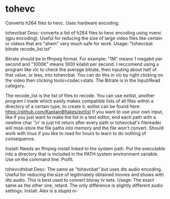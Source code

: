 # tohevc
Converts h264 files to hevc. Uses hardware encoding. 

tohevcbat
Desc:   converts a list of h264 files to hevc encoding using nvenc (gpu encoding). Useful for reducing the size of large video files like certain vr videos that are "ahem" very much safe for work.
Usage:  "tohevcbat bitrate recode_list.txt"

Bitrate should be in ffmpeg format. For example: "1M" means 1 megabit per second and "1000K" means 1000 kilabit per second.
I reccomend using a program like vlc to check the average bitrate, then inputing about half of that value, or less, into tohevcbat.
You can do this in vlc by right clicking on the video then clicking tools>codec>stats. The Bitrate is in the Input/Read category.


The recode_list is the list of files to recode.
You can use extlist, another program I made which easily makes compatible lists of all files within a directory of a certain type, to create it.
extlist can be found here: https://github.com/KaptainBflakes/extlist
If you want to use your own input, like if you just want to make the list in a text editor, end each path with a newline char '\n' ie just hit return after every path or tohevcbat's filereader will miss-store the file paths into memory and the file won't convert.
Should work with linux if you like to read for hours to learn to do nothing of consequence.

Install: Needs an ffmpeg install linked to the system path.
Put the executable into a directory that is included in the PATH system environment variable.
Use on the command line.
Profit.

tohevcdtsbat
Desc: The same as "tohevcbat" but uses dts audio encoding. Useful for reducing the size of legitimately obtained movies and shows with dts audio. This is best used to convert bluray tv sets.
Usage: The exact same as the other one, retard. The only difference is slightly different audio settings.
Install: Alex is a stupid ni-
